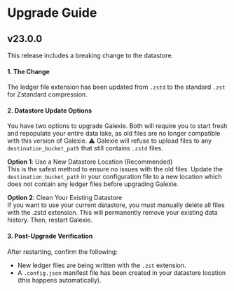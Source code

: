 # Upgrade Guide

## v23.0.0
This release includes a breaking change to the datastore.

#### 1. The Change
   The ledger file extension has been updated from `.zstd` to the standard `.zst` for Zstandard compression.

#### 2. Datastore Update Options
   You have two options to upgrade Galexie. Both will require you to start fresh and repopulate your entire data lake, as old files are no longer compatible with this version of Galexie. ⚠️ Galexie will refuse to upload files to any `destination_bucket_path` that still contains `.zstd` files.

**Option 1**: Use a New Datastore Location (Recommended)\
    This is the safest method to ensure no issues with the old files. Update the `destination_bucket_path` in your configuration file to a new location which does not contain any ledger files before upgrading Galexie.

**Option 2**: Clean Your Existing Datastore \
   If you want to use your current datastore, you must manually delete all files with the .zstd extension. This will permanently remove your existing data history. Then, restart Galexie.

#### 3. Post-Upgrade Verification
   After restarting, confirm the following:

 - New ledger files are being written with the `.zst` extension.
 - A `.config.json` manifest file has been created in your datastore location (this happens automatically).